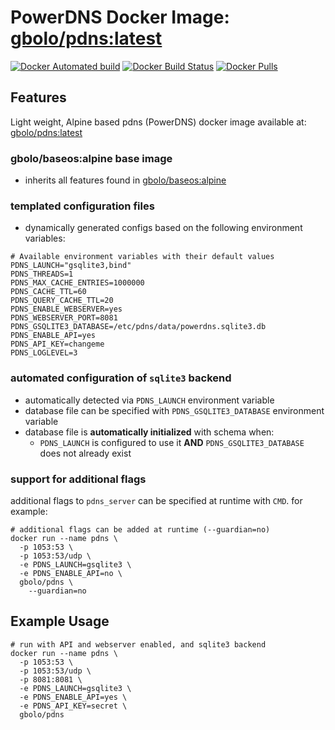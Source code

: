 # PowerDNS Docker Image: [gbolo/pdns:latest](https://hub.docker.com/r/gbolo/pdns/)

[![Docker Automated build](https://img.shields.io/docker/automated/gbolo/pdns.svg)]()
[![Docker Build Status](https://img.shields.io/docker/build/gbolo/pdns.svg)]()
[![Docker Pulls](https://img.shields.io/docker/pulls/gbolo/pdns.svg)]()

## Features

Light weight, Alpine based pdns (PowerDNS) docker image available at: [gbolo/pdns:latest](https://hub.docker.com/r/gbolo/pdns/)

### gbolo/baseos:alpine base image
 - inherits all features found in [gbolo/baseos:alpine](https://hub.docker.com/r/gbolo/baseos)

### templated configuration files
 - dynamically generated configs based on the following environment variables:
 ```
 # Available environment variables with their default values
 PDNS_LAUNCH="gsqlite3,bind"
 PDNS_THREADS=1
 PDNS_MAX_CACHE_ENTRIES=1000000
 PDNS_CACHE_TTL=60
 PDNS_QUERY_CACHE_TTL=20
 PDNS_ENABLE_WEBSERVER=yes
 PDNS_WEBSERVER_PORT=8081
 PDNS_GSQLITE3_DATABASE=/etc/pdns/data/powerdns.sqlite3.db
 PDNS_ENABLE_API=yes
 PDNS_API_KEY=changeme
 PDNS_LOGLEVEL=3
 ```
### automated configuration of `sqlite3` backend
 - automatically detected via `PDNS_LAUNCH` environment variable
 - database file can be specified with `PDNS_GSQLITE3_DATABASE` environment variable
 - database file is **automatically initialized** with schema when:
   * `PDNS_LAUNCH` is configured to use it **AND** `PDNS_GSQLITE3_DATABASE` does not already exist

### support for additional flags
additional flags to `pdns_server` can be specified at runtime with `CMD`. for example:
```
# additional flags can be added at runtime (--guardian=no)
docker run --name pdns \
  -p 1053:53 \
  -p 1053:53/udp \
  -e PDNS_LAUNCH=gsqlite3 \
  -e PDNS_ENABLE_API=no \
  gbolo/pdns \
    --guardian=no
```

## Example Usage
```
# run with API and webserver enabled, and sqlite3 backend
docker run --name pdns \
  -p 1053:53 \
  -p 1053:53/udp \
  -p 8081:8081 \
  -e PDNS_LAUNCH=gsqlite3 \
  -e PDNS_ENABLE_API=yes \
  -e PDNS_API_KEY=secret \
  gbolo/pdns
```
